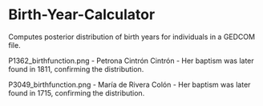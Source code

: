 # Birth-Year-Calculator

Computes posterior distribution of birth years for individuals in a GEDCOM file.

P1362_birthfunction.png - Petrona Cintrón Cintrón - Her baptism was later found in 1811, confirming the distribution.

P3049_birthfunction.png - María de Rivera Colón - Her baptism was later found in 1715, confirming the distribution.

